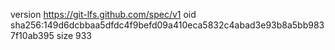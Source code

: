 version https://git-lfs.github.com/spec/v1
oid sha256:149d6dcbbaa5dfdc4f9befd09a410eca5832c4abad3e93b8a5bb9837f10ab395
size 933

